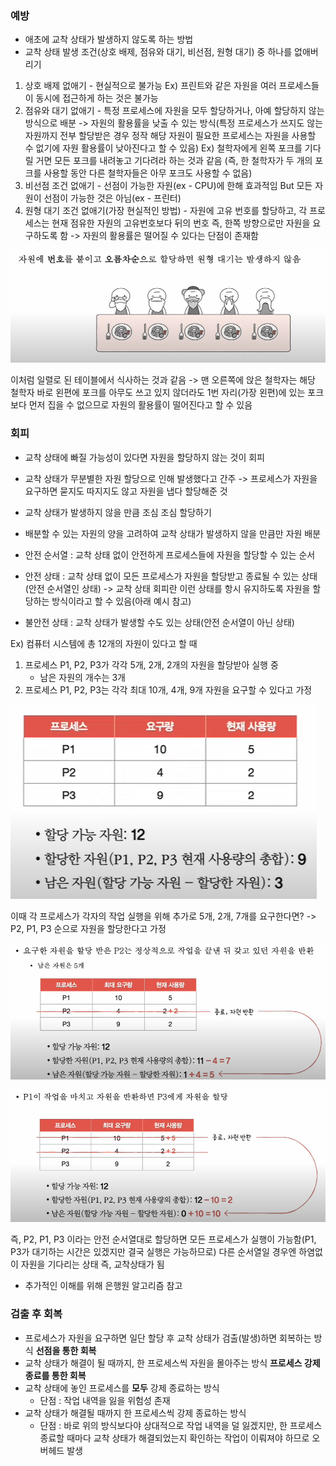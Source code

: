 ### 예방
- 애초에 교착 상태가 발생하지 않도록 하는 방법
- 교착 상태 발생 조건(상호 배제, 점유와 대기, 비선점, 원형 대기) 중 하나를 없애버리기
1. 상호 배제 없애기 - 현실적으로 불가능 
Ex) 프린트와 같은 자원을 여러 프로세스들이 동시에 접근하게 하는 것은 불가능
2. 점유와 대기 없애기 - 특정 프로세스에 자원을 모두 할당하거나, 아예 할당하지 않는 방식으로 배분 -> 자원의 활용률을 낮출 수 있는 방식(특정 프로세스가 쓰지도 않는 자원까지 전부 할당받은 경우 정작 해당 자원이 필요한 프로세스는 자원을 사용할 수 없기에 자원 활용률이 낮아진다고 할 수 있음)
Ex) 철학자에게 왼쪽 포크를 기다릴 거면 모든 포크를 내려놓고 기다려라 하는 것과 같음
(즉, 한 철학자가 두 개의 포크를 사용할 동안 다른 철학자들은 아무 포크도 사용할 수 없음)
3. 비선점 조건 없애기 - 선점이 가능한 자원(ex - CPU)에 한해 효과적임 But 모든 자원이 선점이 가능한 것은 아님(ex - 프린터)
4. 원형 대기 조건 없애기(가장 현실적인 방법) - 자원에 고유 번호를 할당하고, 각 프로세스는 현재 점유한 자원의 고유번호보다 뒤의 번호 즉, 한쪽 방향으로만 자원을 요구하도록 함 -> 자원의 활용률은 떨어질 수 있다는 단점이 존재함

![](../../README_resources/Pasted%20image%2020240423070937.png)

이처럼 일렬로 된 테이블에서 식사하는 것과 같음
-> 맨 오른쪽에 앉은 철학자는 해당 철학자 바로 왼편에 포크를 아무도 쓰고 있지 않더라도 1번 자리(가장 왼편)에 있는 포크보다 먼저 집을 수 없으므로 자원의 활용률이 떨어진다고 할 수 있음
### 회피
- 교착 상태에 빠질 가능성이 있다면 자원을 할당하지 않는 것이 회피
- 교착 상태가 무분별한 자원 할당으로 인해 발생했다고 간주 -> 프로세스가 자원을 요구하면 묻지도 따지지도 않고 자원을 냅다 할당해준 것
- 교착 상태가 발생하지 않을 만큼 조심 조심 할당하기
- 배분할 수 있는 자원의 양을 고려하여 교착 상태가 발생하지 않을 만큼만 자원 배분

- 안전 순서열 : 교착 상태 없이 안전하게 프로세스들에 자원을 할당할 수 있는 순서
- 안전 상태 : 교착 상태 없이 모든 프로세스가 자원을 할당받고 종료될 수 있는 상태(안전 순서열인 상태) -> 교착 상태 회피란 이런 상태를 항시 유지하도록 자원을 할당하는 방식이라고 할 수 있음(아래 예시 참고)
- 불안전 상태 : 교착 상태가 발생할 수도 있는 상태(안전 순서열이 아닌 상태)

Ex) 컴퓨터 시스템에 총 12개의 자원이 있다고 할 때
1. 프로세스 P1, P2, P3가 각각 5개, 2개, 2개의 자원을 할당받아 실행 중
	- 남은 자원의 개수는 3개
2. 프로세스 P1, P2, P3는 각각 최대 10개, 4개, 9개 자원을 요구할 수 있다고 가정

![](../../README_resources/Pasted%20image%2020240423071012.png)

이때 각 프로세스가 각자의 작업 실행을 위해 추가로 5개, 2개, 7개를 요구한다면?
-> P2, P1, P3 순으로 자원을 할당한다고 가정

![](../../README_resources/Pasted%20image%2020240423071055.png)

![](../../README_resources/Pasted%20image%2020240423071202.png)

즉, P2, P1, P3 이라는 안전 순서열대로 할당하면 모든 프로세스가 실행이 가능함(P1, P3가 대기하는 시간은 있겠지만 결국 실행은 가능하므로)
다른 순서열일 경우엔 하염없이 자원을 기다리는 상태 즉, 교착상태가 됨

- 추가적인 이해를 위해 은행원 알고리즘 참고
### 검출 후 회복
- 프로세스가 자원을 요구하면 일단 할당 후 교착 상태가 검출(발생)하면 회복하는 방식
**선점을 통한 회복**
- 교착 상태가 해결이 될 때까지, 한 프로세스씩 자원을 몰아주는 방식
**프로세스 강제 종료를 통한 회복**
- 교착 상태에 놓인 프로세스를 **모두** 강제 종료하는 방식
    - 단점 : 작업 내역을 잃을 위험성 존재
- 교착 상태가 해결될 때까지 한 프로세스씩 강제 종료하는 방식
    - 단점 : 바로 위의 방식보다야 상대적으로 작업 내역을 덜 잃겠지만, 한 프로세스 종료할 때마다 교착 상태가 해결되었는지 확인하는 작업이 이뤄져야 하므로 오버헤드 발생
